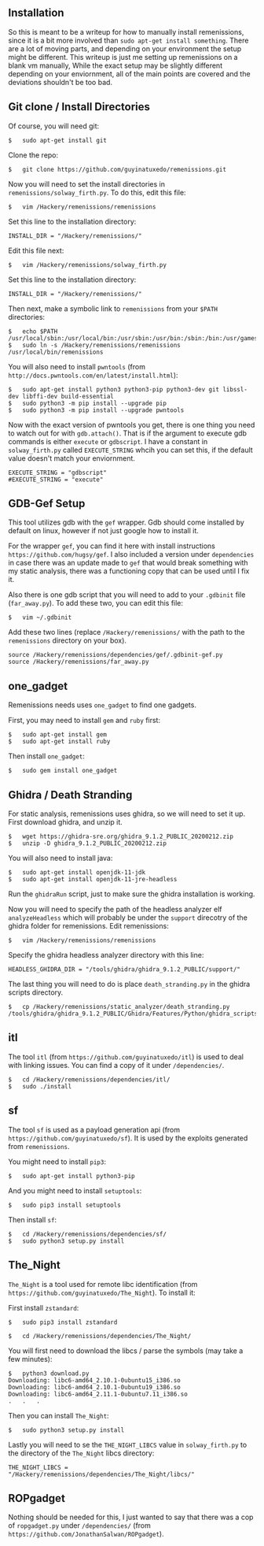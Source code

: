 ## Installation

So this is meant to be a writeup for how to manually install remenissions, since it is a bit more involved than `sudo apt-get install something`. There are a lot of moving parts, and depending on your environment the setup might be different. This writeup is just me setting up remenissions on a blank vm manually, While the exact setup may be slightly different depending on your enviornment, all of the main points are covered and the deviations shouldn't be too bad.


## Git clone / Install Directories

Of course, you will need git:

```
$	sudo apt-get install git
```

Clone the repo:

```
$	git clone https://github.com/guyinatuxedo/remenissions.git
```

Now you will need to set the install directories in `remenissions/solway_firth.py`. To do this, edit this file:

```
$	vim /Hackery/remenissions/remenissions
```

Set this line to the installation directory:

```
INSTALL_DIR = "/Hackery/remenissions/"
```

Edit this file next:

```
$	vim /Hackery/remenissions/solway_firth.py
```

Set this line to the installation directory:
```
INSTALL_DIR = "/Hackery/remenissions/"
```

Then next, make a symbolic link to `remenissions` from your `$PATH` directories:

```
$	echo $PATH
/usr/local/sbin:/usr/local/bin:/usr/sbin:/usr/bin:/sbin:/bin:/usr/games:/usr/local/games:/snap/bin
$	sudo ln -s /Hackery/remenissions/remenissions /usr/local/bin/remenissions
```

You will also need to install `pwntools` (from `http://docs.pwntools.com/en/latest/install.html`):

```
$	sudo apt-get install python3 python3-pip python3-dev git libssl-dev libffi-dev build-essential
$	sudo python3 -m pip install --upgrade pip
$	sudo python3 -m pip install --upgrade pwntools
```

Now with the exact version of pwntools you get, there is one thing you need to watch out for with `gdb.attach()`. That is if the argument to execute gdb commands is either `execute` or `gdbscript`. I have a constant in `solway_firth.py` called `EXECUTE_STRING` whcih you can set this, if the default value doesn't match your enviornment.

```
EXECUTE_STRING = "gdbscript"
#EXECUTE_STRING = "execute"
```

## GDB-Gef Setup

This tool utilizes gdb with the `gef` wrapper. Gdb should come installed by default on linux, however if not just google how to install it. 

For the wrapper `gef`, you can find it here with install instructions `https://github.com/hugsy/gef`. I also included a version under `dependencies` in case there was an update made to `gef` that would break something with my static analysis, there was a functioning copy that can be used until I fix it.

Also there is one gdb script that you will need to add to your `.gdbinit` file (`far_away.py`). To add these two, you can edit this file:

```
$	vim ~/.gdbinit
```

Add these two lines (replace `/Hackery/remenissions/` with the path to the `remenissions` directory on your box).

```
source /Hackery/remenissions/dependencies/gef/.gdbinit-gef.py
source /Hackery/remenissions/far_away.py
```

## one_gadget

Remenissions needs uses `one_gadget` to find one gadgets.

First, you may need to install `gem` and `ruby` first:

```
$	sudo apt-get install gem
$	sudo apt-get install ruby
```

Then install `one_gadget`:

```
$	sudo gem install one_gadget
```

## Ghidra / Death Stranding

For static analysis, remenissions uses ghidra, so we will need to set it up. First download ghidra, and unzip it.

```
$	wget https://ghidra-sre.org/ghidra_9.1.2_PUBLIC_20200212.zip
$	unzip -D ghidra_9.1.2_PUBLIC_20200212.zip
```

You will also need to install java:

```
$	sudo apt-get install openjdk-11-jdk
$	sudo apt-get install openjdk-11-jre-headless
```

Run the `ghidraRun` script, just to make sure the ghidra installation is working.

Now you will need to specify the path of the headless analyzer elf `analyzeHeadless` which will probably be under the `support` direcotry of the ghidra folder for remenissions. Edit remenissions:

```
$	vim /Hackery/remenissions/remenissions
```

Specify the ghidra headless analyzer directory with this line:

```
HEADLESS_GHIDRA_DIR = "/tools/ghidra/ghidra_9.1.2_PUBLIC/support/"
```

The last thing you will need to do is place `death_stranding.py` in the ghidra scripts directory. 

```
$	cp /Hackery/remenissions/static_analyzer/death_stranding.py /tools/ghidra/ghidra_9.1.2_PUBLIC/Ghidra/Features/Python/ghidra_scripts/
```

## itl

The tool `itl` (from `https://github.com/guyinatuxedo/itl`) is used to deal with linking issues. You can find a copy of it under `/dependencies/`.

```
$	cd /Hackery/remenissions/dependencies/itl/
$	sudo ./install 
```

## sf

The tool `sf` is used as a payload generation api (from `https://github.com/guyinatuxedo/sf`). It is used by the exploits generated from `remenissions`.

You might need to install `pip3`:

```
$	sudo apt-get install python3-pip
```

And you might need to install `setuptools`:

```
$	sudo pip3 install setuptools
```

Then install `sf`:

```
$	cd /Hackery/remenissions/dependencies/sf/
$	sudo python3 setup.py install
```

## The_Night

`The_Night` is a tool used for remote libc identification (from `https://github.com/guyinatuxedo/The_Night`). To install it:

First install `zstandard`:

```
$	sudo pip3 install zstandard
```

```
$	cd /Hackery/remenissions/dependencies/The_Night/
```

You will first need to download the libcs / parse the symbols (may take a few minutes):

```
$	python3 download.py 
Downloading: libc6-amd64_2.10.1-0ubuntu15_i386.so
Downloading: libc6-amd64_2.10.1-0ubuntu19_i386.so
Downloading: libc6-amd64_2.11.1-0ubuntu7.11_i386.so
.	.	.
```

Then you can install `The_Night`:

```
$	sudo python3 setup.py install
```

Lastly you will need to se the `THE_NIGHT_LIBCS` value in `solway_firth.py` to the directory of the `The_Night` libcs directory:

```
THE_NIGHT_LIBCS = "/Hackery/remenissions/dependencies/The_Night/libcs/"
```

## ROPgadget

Nothing should be needed for this, I just wanted to say that there was a cop of `ropgadget.py` under `/dependencies/` (from `https://github.com/JonathanSalwan/ROPgadget`).